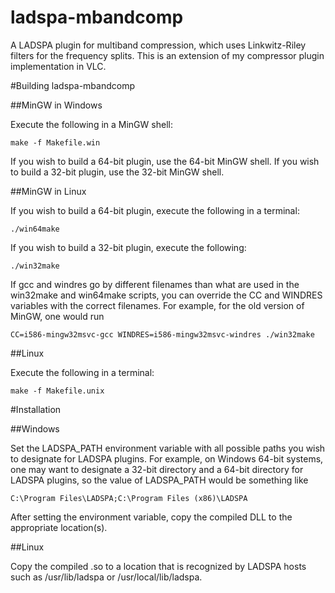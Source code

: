 ladspa-mbandcomp
================

A LADSPA plugin for multiband compression, which uses Linkwitz-Riley filters for the frequency splits.  This is an extension of my compressor plugin implementation in VLC.

#Building ladspa-mbandcomp

##MinGW in Windows

Execute the following in a MinGW shell:

```
make -f Makefile.win
```
If you wish to build a 64-bit plugin, use the 64-bit MinGW shell.  If you wish
to build a 32-bit plugin, use the 32-bit MinGW shell.

##MinGW in Linux

If you wish to build a 64-bit plugin, execute the following in a terminal:
```
./win64make
```
If you wish to build a 32-bit plugin, execute the following:
```
./win32make
```
If gcc and windres go by different filenames than what are used in the
win32make and win64make scripts, you can override the CC and WINDRES variables
with the correct filenames.  For example, for the old version of MinGW, one
would run
```
CC=i586-mingw32msvc-gcc WINDRES=i586-mingw32msvc-windres ./win32make
```

##Linux

Execute the following in a terminal:
```
make -f Makefile.unix
```

#Installation

##Windows

Set the LADSPA_PATH environment variable with all possible paths you wish to
designate for LADSPA plugins. For example, on Windows 64-bit systems, one may
want to designate a 32-bit directory and a 64-bit directory for LADSPA plugins,
so the value of LADSPA_PATH would be something like
```
C:\Program Files\LADSPA;C:\Program Files (x86)\LADSPA
```
After setting the environment variable, copy the compiled DLL to the
appropriate location(s).

##Linux

Copy the compiled .so to a location that is recognized by LADSPA hosts such as
/usr/lib/ladspa or /usr/local/lib/ladspa.

